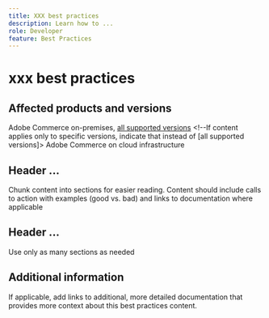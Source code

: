 ```yaml
---
title: XXX best practices
description: Learn how to ...
role: Developer
feature: Best Practices
---
```


<!--Metadata values configured in ExL

Info on writing descriptions and titles: https://experienceleague.adobe.com/docs/authoring-guide-exl/using/authoring/features/metadata.html

Available roles: https://git.corp.adobe.com/AdobeDocs/exl-config/blob/master/metadata-values/role.yml

Available features: https://git.corp.adobe.com/AdobeDocs/exl-config/blob/master/metadata-values/feature.yml -->

# xxx best practices

<!--Add one or two sentences to summarize the overall contents of this best practice topic-->


## Affected products and versions

<!--Add details for the product and versions where the best practice info is relevant. Below are examples, adjust as needed. If info applies specifically to B2B or B2C, include that information -->

Adobe Commerce on-premises, [all supported versions](../../release/versions.html) <!--If content applies only to specific versions, indicate that instead of [all supported versions]>
Adobe Commerce on cloud infrastructure
<!-- Business type: B2C and B2B -- specify only if needed?)-->

## Header ...

Chunk content into sections for easier reading. Content should include calls to action with examples (good vs. bad) and links to documentation where applicable

## Header ...

Use only as many sections as needed

## Additional information

If applicable, add links to additional, more detailed documentation that provides more context about this best practices content.
